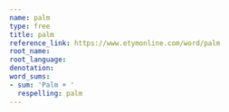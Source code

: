 ```yaml
---
name: palm
type: free
title: palm
reference_link: https://www.etymonline.com/word/palm
root_name: 
root_language: 
denotation: 
word_sums:
- sum: 'Palm + '
  respelling: palm
---
```


